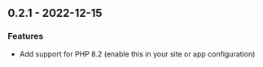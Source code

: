 ## 0.2.1 - 2022-12-15

### Features

* Add support for PHP 8.2 (enable this in your site or app configuration)
